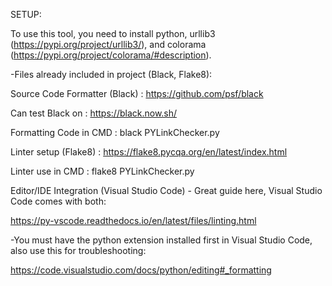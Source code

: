 SETUP:

To use this tool, you need to install python, urllib3 (https://pypi.org/project/urllib3/), and colorama (https://pypi.org/project/colorama/#description).

-Files already included in project (Black, Flake8):

Source Code Formatter (Black) : https://github.com/psf/black

Can test Black on : https://black.now.sh/

Formatting Code in CMD : black PYLinkChecker.py

Linter setup (Flake8) : https://flake8.pycqa.org/en/latest/index.html

Linter use in CMD : flake8 PYLinkChecker.py

Editor/IDE Integration (Visual Studio Code) - Great guide here, Visual Studio Code comes with both:

https://py-vscode.readthedocs.io/en/latest/files/linting.html

-You must have the python extension installed first in Visual Studio Code, also use this for troubleshooting:

https://code.visualstudio.com/docs/python/editing#_formatting